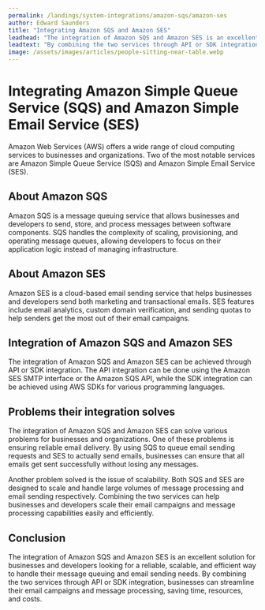 ```yaml
---
permalink: /landings/system-integrations/amazon-sqs/amazon-ses
author: Edward Saunders
title: "Integrating Amazon SQS and Amazon SES"
leadhead: "The integration of Amazon SQS and Amazon SES is an excellent solution for businesses and developers looking for a reliable, scalable, and efficient way to handle their message queuing and email sending needs"
leadtext: "By combining the two services through API or SDK integration, businesses can streamline their email campaigns and message processing, saving time, resources, and costs."
image: /assets/images/articles/people-sitting-near-table.webp
---
```

<div class="arttext">	<h1>Integrating Amazon Simple Queue Service (SQS) and Amazon Simple Email Service (SES)</h1>
	<p>Amazon Web Services (AWS) offers a wide range of cloud computing services to businesses and organizations. Two of the most notable services are Amazon Simple Queue Service (SQS) and Amazon Simple Email Service (SES).</p>
	<h2>About Amazon SQS</h2>
	<p>Amazon SQS is a message queuing service that allows businesses and developers to send, store, and process messages between software components. SQS handles the complexity of scaling, provisioning, and operating message queues, allowing developers to focus on their application logic instead of managing infrastructure.</p>
	<h2>About Amazon SES</h2>
	<p>Amazon SES is a cloud-based email sending service that helps businesses and developers send both marketing and transactional emails. SES features include email analytics, custom domain verification, and sending quotas to help senders get the most out of their email campaigns.</p>
	<h2>Integration of Amazon SQS and Amazon SES</h2>
	<p>The integration of Amazon SQS and Amazon SES can be achieved through API or SDK integration. The API integration can be done using the Amazon SES SMTP interface or the Amazon SQS API, while the SDK integration can be achieved using AWS SDKs for various programming languages.</p>
	<h2>Problems their integration solves</h2>
	<p>The integration of Amazon SQS and Amazon SES can solve various problems for businesses and organizations. One of these problems is ensuring reliable email delivery. By using SQS to queue email sending requests and SES to actually send emails, businesses can ensure that all emails get sent successfully without losing any messages.</p>
	<p>Another problem solved is the issue of scalability. Both SQS and SES are designed to scale and handle large volumes of message processing and email sending respectively. Combining the two services can help businesses and developers scale their email campaigns and message processing capabilities easily and efficiently.</p>
	<h2>Conclusion</h2>
	<p>The integration of Amazon SQS and Amazon SES is an excellent solution for businesses and developers looking for a reliable, scalable, and efficient way to handle their message queuing and email sending needs. By combining the two services through API or SDK integration, businesses can streamline their email campaigns and message processing, saving time, resources, and costs.</p>
</div>
